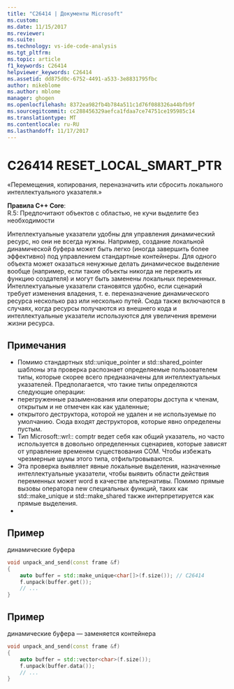 ```yaml
---
title: "C26414 | Документы Microsoft"
ms.custom: 
ms.date: 11/15/2017
ms.reviewer: 
ms.suite: 
ms.technology: vs-ide-code-analysis
ms.tgt_pltfrm: 
ms.topic: article
f1_keywords: C26414
helpviewer_keywords: C26414
ms.assetid: dd875d0c-6752-4491-a533-3e8831795fbc
author: mikeblome
ms.author: mblome
manager: ghogen
ms.openlocfilehash: 8372ea982fb4b784a511c1d76f088326a44bfb9f
ms.sourcegitcommit: cc288456329aefca1fdaa7ce74751ce195985c14
ms.translationtype: MT
ms.contentlocale: ru-RU
ms.lasthandoff: 11/17/2017
---
```

# <a name="c26414-resetlocalsmartptr"></a>C26414 RESET_LOCAL_SMART_PTR
«Перемещения, копирования, переназначить или сбросить локального интеллектуального указателя.»

**Правила C++ Core**:   
R.5: Предпочитают объектов с областью, не кучи выделите без необходимости

Интеллектуальные указатели удобны для управления динамический ресурс, но они не всегда нужны. Например, создание локальной динамической буфера может быть легко (иногда завершить более эффективно) под управлением стандартные контейнеры. Для одного объекта может оказаться ненужные делать динамическое выделение вообще (например, если такие объекты никогда не пережить их функцию создателя) и могут быть заменены локальных переменных. Интеллектуальные указатели становятся удобно, если сценарий требует изменения владения, т. е. переназначение динамического ресурса несколько раз или несколько путей. Сюда также включаются в случаях, когда ресурсы получаются из внешнего кода и интеллектуальные указатели используются для увеличения времени жизни ресурса.

## <a name="remarks"></a>Примечания    
 -  Помимо стандартных std::unique_pointer и std::shared_pointer шаблоны эта проверка распознает определяемые пользователем типы, которые скорее всего предназначены для интеллектуальных указателей. Предполагается, что такие типы определяются следующие операции:
-  перегруженные разыменования или операторы доступа к членам, открытым и не отмечен как как удаленные;
-  открытого деструктора, которой не удален и не используемые по умолчанию. Сюда входят деструкторов, которые явно определены пустым.
-  Тип Microsoft::wrl:: comptr ведет себя как общий указатель, но часто используется в довольно определенных сценариев, которые зависят от управление временем существования COM. Чтобы избежать чрезмерные шумы этого типа, отфильтровываются.
-  Эта проверка выявляет явные локальные выделения, назначенные интеллектуальные указатели, чтобы выявить области действия переменных может word в качестве альтернативы. Помимо прямые вызовы оператора new специальных функций, таких как std::make_unique и std::make_shared также интерпретируется как прямые выделения.
- 
## <a name="example"></a>Пример 
динамические буфера

```cpp
void unpack_and_send(const frame &f)
{
    auto buffer = std::make_unique<char[]>(f.size()); // C26414
    f.unpack(buffer.get());
    // ...
}
```
## <a name="example"></a>Пример 
динамические буфера — заменяется контейнера

```cpp
void unpack_and_send(const frame &f)
{
    auto buffer = std::vector<char>(f.size());
    f.unpack(buffer.data());
    // ...
}
```

